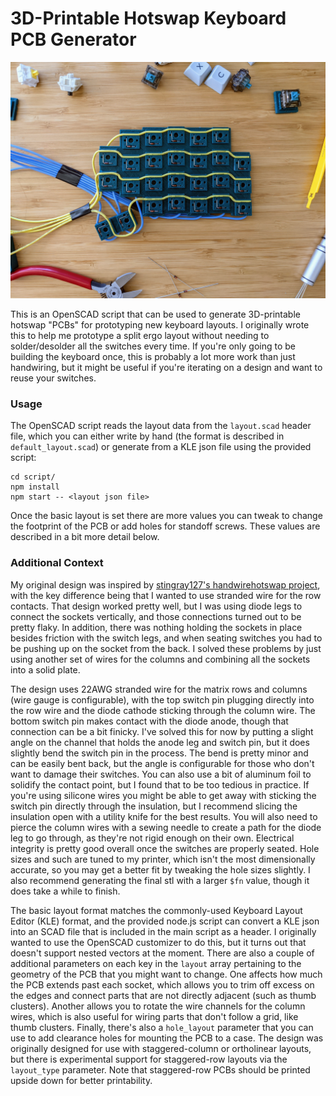 # 3D-Printable Hotswap Keyboard PCB Generator
![Example PCB](img/pcb_0.jpg)

This is an OpenSCAD script that can be used to generate 3D-printable hotswap "PCBs" for prototyping new keyboard layouts. I originally wrote this to help me prototype a split ergo layout without needing to solder/desolder all the switches every time. If you're only going to be building the keyboard once, this is probably a lot more work than just handwiring, but it might be useful if you're iterating on a design and want to reuse your switches.

### Usage
The OpenSCAD script reads the layout data from the `layout.scad` header file, which you can either write by hand (the format is described in `default_layout.scad`) or generate from a KLE json file using the provided script:
```
cd script/
npm install
npm start -- <layout json file>
```
Once the basic layout is set there are more values you can tweak to change the footprint of the PCB or add holes for standoff screws. These values are described in a bit more detail below.

### Additional Context
My original design was inspired by [stingray127's handwirehotswap project](https://github.com/stingray127/handwirehotswap), with the key difference being that I wanted to use stranded wire for the row contacts. That design worked pretty well, but I was using diode legs to connect the sockets vertically, and those connections turned out to be pretty flaky. In addition, there was nothing holding the sockets in place besides friction with the switch legs, and when seating switches you had to be pushing up on the socket from the back. I solved these problems by just using another set of wires for the columns and combining all the sockets into a solid plate.

The design uses 22AWG stranded wire for the matrix rows and columns (wire gauge is configurable), with the top switch pin plugging directly into the row wire and the diode cathode sticking through the column wire. The bottom switch pin makes contact with the diode anode, though that connection can be a bit finicky. I've solved this for now by putting a slight angle on the channel that holds the anode leg and switch pin, but it does slightly bend the switch pin in the process. The bend is pretty minor and can be easily bent back, but the angle is configurable for those who don't want to damage their switches. You can also use a bit of aluminum foil to solidify the contact point, but I found that to be too tedious in practice. If you're using silicone wires you might be able to get away with sticking the switch pin directly through the insulation, but I recommend slicing the insulation open with a utility knife for the best results. You will also need to pierce the column wires with a sewing needle to create a path for the diode leg to go through, as they're not rigid enough on their own. Electrical integrity is pretty good overall once the switches are properly seated. Hole sizes and such are tuned to my printer, which isn't the most dimensionally accurate, so you may get a better fit by tweaking the hole sizes slightly. I also recommend generating the final stl with a larger `$fn` value, though it does take a while to finish.

The basic layout format matches the commonly-used Keyboard Layout Editor (KLE) format, and the provided node.js script can convert a KLE json into an SCAD file that is included in the main script as a header. I originally wanted to use the OpenSCAD customizer to do this, but it turns out that doesn't support nested vectors at the moment. There are also a couple of additional parameters on each key in the `layout` array pertaining to the geometry of the PCB that you might want to change. One affects how much the PCB extends past each socket, which allows you to trim off excess on the edges and connect parts that are not directly adjacent (such as thumb clusters). Another allows you to rotate the wire channels for the column wires, which is also useful for wiring parts that don't follow a grid, like thumb clusters. Finally, there's also a `hole_layout` parameter that you can use to add clearance holes for mounting the PCB to a case. The design was originally designed for use with staggered-column or ortholinear layouts, but there is experimental support for staggered-row layouts via the `layout_type` parameter. Note that staggered-row PCBs should be printed upside down for better printability.
